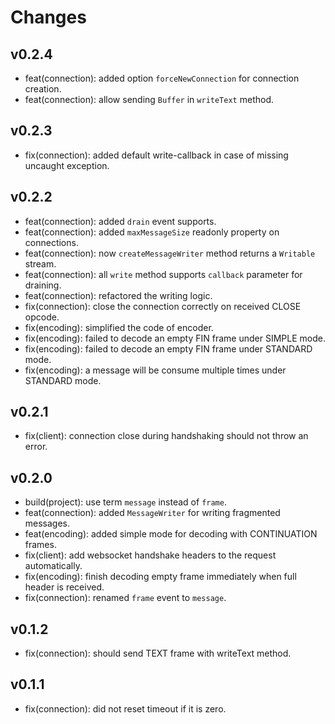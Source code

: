 # Changes

## v0.2.4

- feat(connection): added option `forceNewConnection` for connection creation.
- feat(connection): allow sending `Buffer` in `writeText` method.

## v0.2.3

- fix(connection): added default write-callback in case of missing uncaught exception.

## v0.2.2

- feat(connection): added `drain` event supports.
- feat(connection): added `maxMessageSize` readonly property on connections.
- feat(connection): now `createMessageWriter` method returns a `Writable` stream.
- feat(connection): all `write` method supports `callback` parameter for draining.
- feat(connection): refactored the writing logic.
- fix(connection): close the connection correctly on received CLOSE opcode.
- fix(encoding): simplified the code of encoder.
- fix(encoding): failed to decode an empty FIN frame under SIMPLE mode.
- fix(encoding): failed to decode an empty FIN frame under STANDARD mode.
- fix(encoding): a message will be consume multiple times under STANDARD mode.

## v0.2.1

- fix(client): connection close during handshaking should not throw an error.

## v0.2.0

- build(project): use term `message` instead of `frame`.
- feat(connection): added `MessageWriter` for writing fragmented messages.
- feat(encoding): added simple mode for decoding with CONTINUATION frames.
- fix(client): add websocket handshake headers to the request automatically.
- fix(encoding): finish decoding empty frame immediately when full header is received.
- fix(connection): renamed `frame` event to `message`.

## v0.1.2

- fix(connection): should send TEXT frame with writeText method.

## v0.1.1

- fix(connection): did not reset timeout if it is zero.
